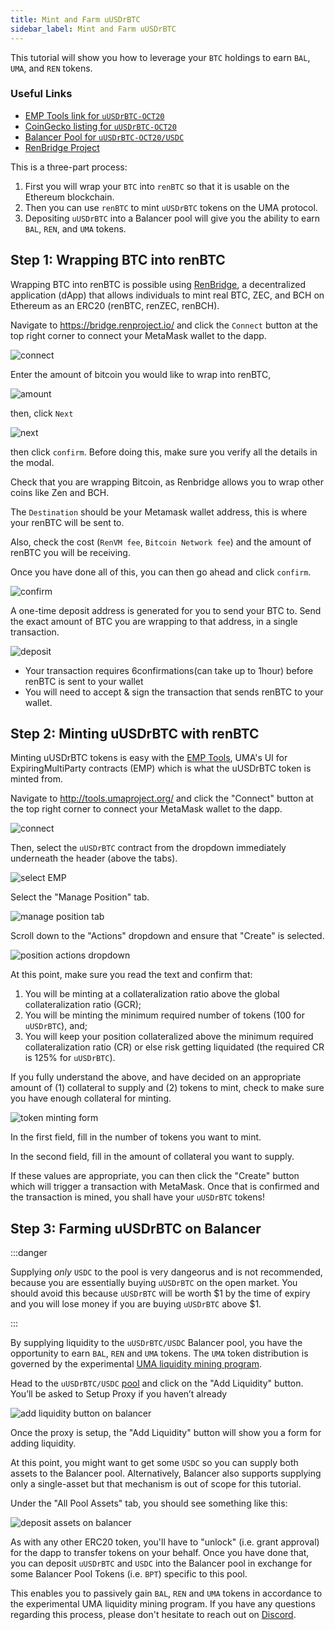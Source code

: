 ```yaml
---
title: Mint and Farm uUSDrBTC
sidebar_label: Mint and Farm uUSDrBTC
---
```


This tutorial will show you how to leverage your `BTC` holdings to earn `BAL`,
`UMA`, and `REN` tokens.

### Useful Links

- [EMP Tools link for `uUSDrBTC-OCT20`](https://tools.umaproject.org/?address=0xc0b19570370478EDE5F2e922c5D31FAf1D5f90EA)
- [CoinGecko listing for `uUSDrBTC-OCT20`](https://www.coingecko.com/en/coins/uusdrbtc-synthetic-token-expiring-1-october-2020)
- [Balancer Pool for `uUSDrBTC-OCT20/USDC`](https://pools.balancer.exchange/#/pool/0x7aa7305838d858f7089f86fc136d0816baacb0d8/)
- [RenBridge Project](https://bridge.renproject.io/)

This is a three-part process:

1. First you will wrap your `BTC` into `renBTC` so that it is usable on the
   Ethereum blockchain.
2. Then you can use `renBTC` to mint `uUSDrBTC` tokens on the UMA protocol.
3. Depositing `uUSDrBTC` into a Balancer pool will give you the ability to earn
   `BAL`, `REN`, and `UMA` tokens.

## Step 1: Wrapping BTC into renBTC

Wrapping BTC into renBTC is possible using [RenBridge](https://bridge.renproject.io/), a decentralized application (dApp) that allows individuals to mint real BTC, ZEC, and BCH on Ethereum as an ERC20 (renBTC, renZEC, renBCH).

Navigate to https://bridge.renproject.io/ and click the `Connect` button at the top right corner to connect your MetaMask wallet to the dapp.

![connect](/docs/tutorials/renBTC_connect.png)

Enter the amount of bitcoin you would like to wrap into renBTC,

![amount](/docs/tutorials/renBTC_enteramount.png)

then, click `Next` 

![next](/docs/tutorials/renBTC_next.png)

then click `confirm`. Before doing this, make sure you verify all the details in the modal.

Check that you are wrapping Bitcoin, as Renbridge allows you to wrap other coins like Zen and BCH.

The `Destination` should be your Metamask wallet address, this is where your renBTC will be sent to.

Also, check the cost (`RenVM fee`, `Bitcoin Network fee`) and the amount of renBTC you will be receiving.

Once you have done all of this, you can then go ahead and click `confirm`.

![confirm](/docs/tutorials/renBTC_confirm.png)

A one-time deposit address is generated for you to send your BTC to. Send the exact amount of BTC you are wrapping to that address, in a single transaction.

![deposit](/docs/tutorials/renBTC_deposit.png)

* Your transaction requires 6confirmations(can take up to 1hour) before renBTC is sent to your wallet 
* You will need to accept & sign the transaction that sends renBTC to your wallet.



## Step 2: Minting uUSDrBTC with renBTC

Minting uUSDrBTC tokens is easy with the [EMP Tools](http://tools.umaproject.org/),
UMA's UI for ExpiringMultiParty contracts (EMP) which is what the uUSDrBTC token is
minted from.

Navigate to http://tools.umaproject.org/ and click the "Connect" button at the
top right corner to connect your MetaMask wallet to the dapp.

![connect](/docs/tutorials/emp_connect.png)

Then, select the `uUSDrBTC` contract from the dropdown immediately underneath the
header (above the tabs).

![select EMP](/docs/tutorials/uUSD_selectemp.png)

Select the "Manage Position" tab.

![manage position tab](/docs/tutorials/uUSD_manage-positionemp.png)

Scroll down to the "Actions" dropdown and ensure that "Create" is selected.

![position actions dropdown](/docs/tutorials/emp_actions.png)

At this point, make sure you read the text and confirm that:

1. You will be minting at a collateralization ratio above the global
   collateralization ratio (GCR);
2. You will be minting the minimum required number of tokens (100 for `uUSDrBTC`),
   and;
3. You will keep your position collateralized above the minimum required
   collateralization ratio (CR) or else risk getting liquidated (the required CR
   is 125% for `uUSDrBTC`).

If you fully understand the above, and have decided on an appropriate amount of
(1) collateral to supply and (2) tokens to mint, check to make sure you have
enough collateral for minting.

![token minting form](/docs/tutorials/uUSD_mintingform.png)

In the first field, fill in the number of tokens you want to mint.

In the second field, fill in the amount of collateral you want to supply.

If these values are appropriate, you can then click the "Create" button which
will trigger a transaction with MetaMask. Once that is confirmed and the
transaction is mined, you shall have your `uUSDrBTC` tokens!

## Step 3: Farming uUSDrBTC on Balancer

:::danger

Supplying _only_ `USDC` to the pool is very dangeorus and is not recommended,
because you are essentially buying `uUSDrBTC` on the open market. You should avoid
this because `uUSDrBTC` will be worth
$1 by the time of expiry and you will lose
money if you are buying `uUSDrBTC` above $1.

:::

By supplying liquidity to the `uUSDrBTC/USDC` Balancer pool, you have the
opportunity to earn `BAL`, `REN` and `UMA` tokens. The `UMA` token distribution
is governed by the experimental [UMA liquidity mining program](https://medium.com/uma-project/uma-announcing-the-yield-dollar-on-renbtc-440a1ed0c5d5).


Head to the `uUSDrBTC/USDC` [pool](https://pools.balancer.exchange/#/pool/0x7aa7305838d858f7089f86fc136d0816baacb0d8/) and click on the "Add Liquidity" button. You’ll
be asked to Setup Proxy if you haven’t already

![add liquidity button on balancer](/docs/tutorials/uUSD_addliquiditybal.png)

Once the proxy is setup, the "Add Liquidity" button will show you a form for
adding liquidity.

At this point, you might want to get some `USDC` so you can supply both assets
to the Balancer pool. Alternatively, Balancer also supports supplying only a
single-asset but that mechanism is out of scope for this tutorial.

Under the "All Pool Assets" tab, you should see something like this:

![deposit assets on balancer](/docs/tutorials/bal_deposit.png)

As with any other ERC20 token, you'll have to "unlock" (i.e. grant approval) for
the dapp to transfer tokens on your behalf. Once you have done that, you can
deposit `uUSDrBTC` and `USDC` into the Balancer pool in exchange for some Balancer
Pool Tokens (i.e. `BPT`) specific to this pool.

This enables you to passively gain `BAL`, `REN` and `UMA` tokens in accordance
to the experimental UMA liquidity mining program. If you have any questions
regarding this process, please don't hesitate to reach out on
[Discord](https://discord.umaproject.org/).
